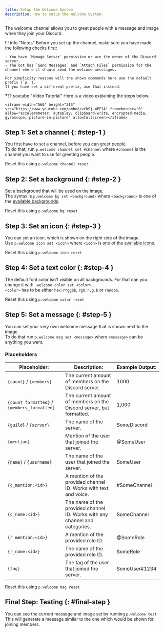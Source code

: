 ```yaml
---
title: Setup the Welcome System
description: How to setup the Welcome System.
---
```


The welcome channel allows you to greet people with a message and image when they join your Discord.

!!! info "Notes"
    Before you set up the channel, make sure you have made the following checks first:
    
    - You have `Manage Server` permission or are the owner of the Discord server.
    - The bot has `Send Messages` and `Attach Files` permission for the channel where it should send the welcome messsages.
    
    For simplicity reasons will the shown commands here use the default prefix (`p.`).  
    If you have set a different prefix, use that instead.

??? youtube "Video Tutorial"
    Here is a video explaining the steps below.
    
    <iframe width="560" height="315" src="https://www.youtube.com/embed/vfhSj-4PF1A" frameborder="0" allow="accelerometer; autoplay; clipboard-write; encrypted-media; gyroscope; picture-in-picture" allowfullscreen></iframe>

## Step 1: Set a channel {: #step-1 }
<!-- md-badge:required -->
<!-- md-badge:default Default: `none` -->

You first have to set a channel, before you can greet people.  
To do that, run `p.welcome channel set #channel` where `#channel` is the channel you want to use for greeting people.

Reset this using `p.welcome channel reset`

## Step 2: Set a background {: #step-2 }
<!-- md-badge:optional -->
[<!-- md-badge:default Default: `color_white` -->](welcome-images.md#color_white)

Set a background that will be used on the image.  
The syntax is `p.welcome bg set <background>` where `<background>` is one of the [available backgrounds](welcome-images.md#backgrounds).

Reset this using `p.welcome bg reset`

## Step 3: Set an icon {: #step-3 }
<!-- md-badge:optional -->
[<!-- md-badge:default Default: `purr` -->](welcome-images.md#purr)

You can set an icon, which is shown on the right side of the image.  
Use `p.welcome icon set <icon>` where `<icon>` is one of the [available icons](welcome-images.md#icons).

Reset this using `p.welcome icon reset`

## Step 4: Set a text color {: #step-4 }
<!-- md-badge:optional -->
<!-- md-badge:default Default: `hex:000000` -->

The default font color isn't visible on all backgrounds. For that can you change it with `.welcome color set <color>`.  
`<color>` has to be either `hex:rrggbb`, `rgb:r,g,b` or `random`.

Reset this using `p.welcome color reset`

## Step 5: Set a message {: #step-5 }
<!-- md-badge:optional -->
<!-- md-badge:default Default: `Welcome {mention}!` -->

You can set your very own welcome message that is shown next to the image.  
To do that run `p.welcome msg set <message>` where `<message>` can be anything you want.  

### Placeholders

| Placeholder:                                | Description:                                                                | Example Output: |
| ------------------------------------------- | --------------------------------------------------------------------------- | --------------- |
| `{count}` / `{members}`                     | The current amount of members on the Discord server.                        | 1000            |
| `{count_formatted}` / `{members_formatted}` | The current amount of members on the Discord server, but formatted.         | 1,000           |
| `{guild}` / `{server}`                      | The name of the server.                                                     | SomeDiscord     |
| `{mention}`                                 | Mention of the user that joined the server.                                 | @SomeUser       |
| `{name}` / `{username}`                     | The name of the user that joined the server.                                | SomeUser        |
| `{c_mention:<id>}`                          | A mention of the provided channel ID. Works with text and voice.            | #SomeChannel    |
| `{c_name:<id>}`                             | The name of the provided channel ID. Works with any channel and categories. | SomeChannel     |
| `{r_mention:<id>}`                          | A mention of the provided role ID.                                          | @SomeRole       |
| `{r_name:<id>}`                             | The name of the provided role ID.                                           | SomeRole        |
| `{tag}`                                     | The tag of the user that joined the server.                                 | SomeUser#1234   |

Reset this using `p.welcome msg reset`

## Final Step: Testing {: #final-step }
<!-- md-badge:optional -->
<!-- md-badge:default Default: Saved values -->

You can see the current message and image set by running `p.welcome test`  
This will generate a message similar to the one which would be shown for joining members.
